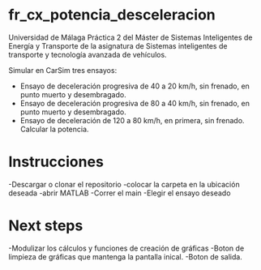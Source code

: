 # fr_cx_potencia_desceleracion
Universidad de Málaga
Práctica 2 del Máster de Sistemas Inteligentes de Energía y Transporte de la asignatura de Sistemas inteligentes de transporte y tecnología avanzada de vehículos. 

Simular en CarSim tres ensayos:
- Ensayo de deceleración progresiva de 40 a 20 km/h, sin frenado, en punto muerto y desembragado.
- Ensayo de deceleración progresiva de 80 a 40 km/h, sin frenado, en punto muerto y desembragado.
- Ensayo de deceleración de 120 a 80 km/h, en primera, sin frenado. Calcular la potencia.

# Instrucciones
-Descargar o clonar el repositorio
-colocar la carpeta en la ubicación deseada 
-abrir MATLAB
-Correr el main 
-Elegir el ensayo deseado 

# Next steps
-Modulizar los cálculos y funciones de creación de gráficas
-Boton de limpieza de gráficas que mantenga la pantalla inical. 
-Boton de salida. 
